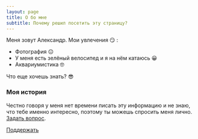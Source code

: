 ```yaml
---
layout: page
title: О бо мне
subtitle: Почему решил посетить эту страницу?
---
```


Меня зовут Александр. Мои увлечения 😏 :

- Фотография 😐
- У меня есть зелёный велосипед и я на нём катаюсь 😀
- Аквариумистика 🤓


Что еще хочешь знать? 😎

### Моя история

Честно говоря у меня нет времени писать эту информацию и  не знаю, что тебе именно интересно, поэтому ты можешь спросить меня лично. [Задать вопрос](https://t.me/snagoff).

[Поддержать](https://yoomoney.ru/to/4100116793583857) 

